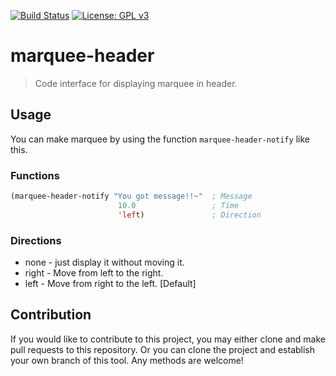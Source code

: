 [![Build Status](https://travis-ci.com/jcs090218/marquee-header.svg?branch=master)](https://travis-ci.com/jcs090218/marquee-header)
[![License: GPL v3](https://img.shields.io/badge/License-GPL%20v3-blue.svg)](https://www.gnu.org/licenses/gpl-3.0)


# marquee-header
> Code interface for displaying marquee in header.


## Usage

You can make marquee by using the function `marquee-header-notify` like this.

### Functions

```el
(marquee-header-notify "You got message!!~"  ; Message
                        10.0                 ; Time
                        'left)               ; Direction
```

### Directions

* none - just display it without moving it.
* right - Move from left to the right.
* left - Move from right to the left.  [Default]


## Contribution

If you would like to contribute to this project, you may either
clone and make pull requests to this repository. Or you can
clone the project and establish your own branch of this tool.
Any methods are welcome!
